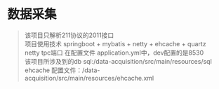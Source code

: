 # 数据采集

> 该项目只解析211协议的2011接口  
> 项目使用技术    springboot + mybatis + netty + ehcache + quartz   
> netty tpc端口 在配置文件 application.yml中，dev配置的是8530  
> 该项目所涉及到的db sql:/data-acquisition/src/main/resources/sql  
> ehcache 配置文件：/data-acquisition/src/main/resources/ehcache.xml  